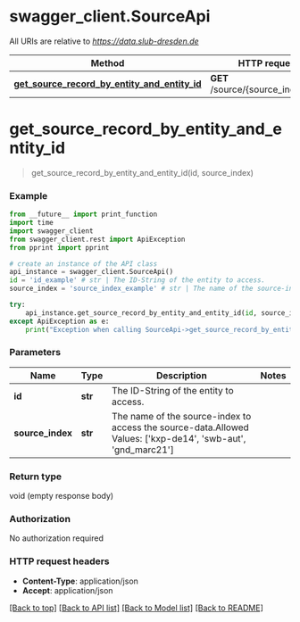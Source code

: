# swagger_client.SourceApi

All URIs are relative to *https://data.slub-dresden.de*

Method | HTTP request | Description
------------- | ------------- | -------------
[**get_source_record_by_entity_and_entity_id**](SourceApi.md#get_source_record_by_entity_and_entity_id) | **GET** /source/{source_index}/{id} | 


# **get_source_record_by_entity_and_entity_id**
> get_source_record_by_entity_and_entity_id(id, source_index)



### Example
```python
from __future__ import print_function
import time
import swagger_client
from swagger_client.rest import ApiException
from pprint import pprint

# create an instance of the API class
api_instance = swagger_client.SourceApi()
id = 'id_example' # str | The ID-String of the entity to access.
source_index = 'source_index_example' # str | The name of the source-index to access the source-data.Allowed Values: ['kxp-de14', 'swb-aut', 'gnd_marc21']

try:
    api_instance.get_source_record_by_entity_and_entity_id(id, source_index)
except ApiException as e:
    print("Exception when calling SourceApi->get_source_record_by_entity_and_entity_id: %s\n" % e)
```

### Parameters

Name | Type | Description  | Notes
------------- | ------------- | ------------- | -------------
 **id** | **str**| The ID-String of the entity to access. | 
 **source_index** | **str**| The name of the source-index to access the source-data.Allowed Values: [&#39;kxp-de14&#39;, &#39;swb-aut&#39;, &#39;gnd_marc21&#39;] | 

### Return type

void (empty response body)

### Authorization

No authorization required

### HTTP request headers

 - **Content-Type**: application/json
 - **Accept**: application/json

[[Back to top]](#) [[Back to API list]](../README.md#documentation-for-api-endpoints) [[Back to Model list]](../README.md#documentation-for-models) [[Back to README]](../README.md)

